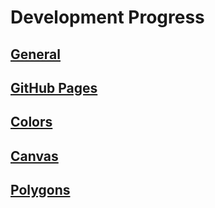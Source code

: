 # Development Progress

## [General](./general.md)

## [GitHub Pages](./github-pages.md)

## [Colors](./colors.md)

## [Canvas](./canvas.md)

## [Polygons](./polygons.md)
